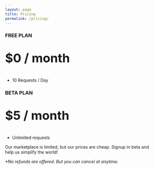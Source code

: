 ```yaml
---
layout: page
title: Pricing
permalink: /pricing/
---
```


<div class="container">
  <div class="row">
    <div class="col-xs-6 col-sm-6 col-md-3 col-lg-3">
      <!-- PRICE ITEM -->
      <div class="panel price panel-grey">
        <div class="panel-heading  text-center">
          <h3>FREE PLAN</h3>
        </div>
        <div class="panel-body text-center">
          <p class="lead" style="font-size:40px"><strong>$0 / month</strong></p>
        </div>
        <ul class="list-group list-group-flush text-center">
          <li class="list-group-item"><i class="icon-ok text-success"></i> 10 Requests / Day</li>
        </ul>
        <div class="panel-heading  text-center">
        </div>
      </div>
    </div>
    <div class="col-xs-6 col-sm-6 col-md-3 col-lg-3">
      <!-- PRICE ITEM -->
      <div class="panel price panel-green">
        <div class="panel-heading  text-center">
          <h3>BETA PLAN</h3>
        </div>
        <div class="panel-body text-center">
          <p class="lead" style="font-size:40px"><strong>$5 / month</strong></p>
        </div>
        <ul class="list-group list-group-flush text-center">
          <li class="list-group-item"><i class="icon-ok text-success"></i> Unlimited requests</li>
        </ul>
        <div class="panel-heading  text-center">
        </div>
      </div>
    </div>
  </div>
</div>

Our marketplace is limited, but our prices are cheap. Signup in beta and help us simplify the world!

_*No refunds are offered. But you can cancel at anytime._

